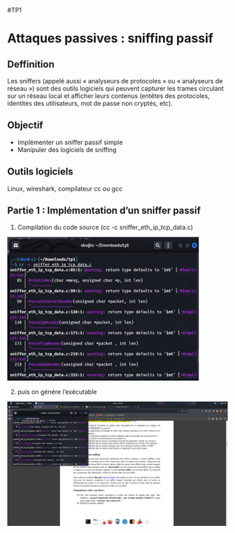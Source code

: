 #TP1

# Attaques passives : sniffing passif

## Deffinition

Les sniffers (appelé aussi « analyseurs de protocoles » ou « analyseurs de réseau ») sont des outils logiciels qui peuvent capturer les trames circulant sur un réseau local et afficher leurs contenus (entêtes des protocoles, identités des utilisateurs, mot de passe non cryptés, etc).

## Objectif

- Implémenter un sniffer passif simple
- Manipuler des logiciels de sniffing

## Outils logiciels

Linux, wireshark, compilateur cc ou gcc

## Partie 1 : Implémentation d’un sniffer passif
1. Compilation du code source (cc -c sniffer_eth_ip_tcp_data.c)

![IMAGE](codesource.jpeg)

2. puis on génére l’exécutable

![IMAGE](execution.jpeg)

